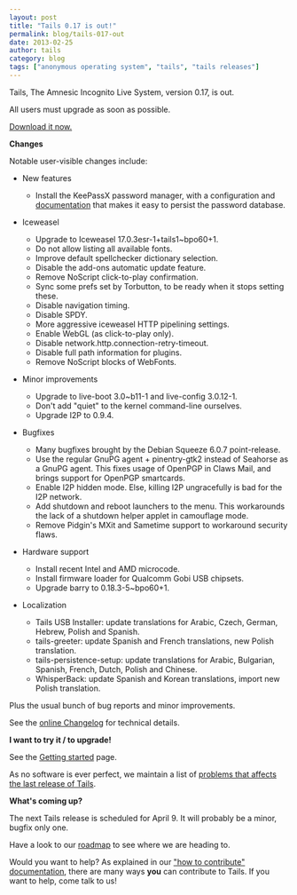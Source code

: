 ```yaml
---
layout: post
title: "Tails 0.17 is out!"
permalink: blog/tails-017-out
date: 2013-02-25
author: tails
category: blog
tags: ["anonymous operating system", "tails", "tails releases"]
---
```


Tails, The Amnesic Incognito Live System, version 0.17, is out.

All users must upgrade as soon as possible.

[Download it now.](https://tails.boum.org/download/)

**Changes**

Notable user-visible changes include:

- New features
  - Install the KeePassX password manager, with a configuration and [documentation](https://tails.boum.org/doc/encryption_and_privacy/manage_passwords/) that makes it easy to persist the password database.

- Iceweasel
  - Upgrade to Iceweasel 17.0.3esr-1+tails1~bpo60+1.
  - Do not allow listing all available fonts.
  - Improve default spellchecker dictionary selection.
  - Disable the add-ons automatic update feature.
  - Remove NoScript click-to-play confirmation.
  - Sync some prefs set by Torbutton, to be ready when it stops setting these.
  - Disable navigation timing.
  - Disable SPDY.
  - More aggressive iceweasel HTTP pipelining settings.
  - Enable WebGL (as click-to-play only).
  - Disable network.http.connection-retry-timeout.
  - Disable full path information for plugins.
  - Remove NoScript blocks of WebFonts.

- Minor improvements
  - Upgrade to live-boot 3.0~b11-1 and live-config 3.0.12-1.
  - Don't add "quiet" to the kernel command-line ourselves.
  - Upgrade I2P to 0.9.4.

- Bugfixes
  - Many bugfixes brought by the Debian Squeeze 6.0.7 point-release.
  - Use the regular GnuPG agent + pinentry-gtk2 instead of Seahorse as a GnuPG agent. This fixes usage of OpenPGP in Claws Mail, and brings support for OpenPGP smartcards.
  - Enable I2P hidden mode. Else, killing I2P ungracefully is bad for the I2P network.
  - Add shutdown and reboot launchers to the menu. This workarounds the lack of a shutdown helper applet in camouflage mode.
  - Remove Pidgin's MXit and Sametime support to workaround security flaws.

- Hardware support
  - Install recent Intel and AMD microcode.
  - Install firmware loader for Qualcomm Gobi USB chipsets.
  - Upgrade barry to 0.18.3-5~bpo60+1.

- Localization
  - Tails USB Installer: update translations for Arabic, Czech, German, Hebrew, Polish and Spanish.
  - tails-greeter: update Spanish and French translations, new Polish translation.
  - tails-persistence-setup: update translations for Arabic, Bulgarian, Spanish, French, Dutch, Polish and Chinese.
  - WhisperBack: update Spanish and Korean translations, import new Polish translation.

Plus the usual bunch of bug reports and minor improvements.

See the [online Changelog](http://git.immerda.ch/?p=amnesia.git;a=blob_plain;f=debian/changelog;hb=refs/tags/0.17) for technical details.

**I want to try it / to upgrade!**

See the [Getting started](https://tails.boum.org/getting_started/) page.

As no software is ever perfect, we maintain a list of [problems that affects the last release of Tails](https://tails.boum.org/support/known_issues/).

**What's coming up?**

The next Tails release is scheduled for April 9. It will probably be a minor, bugfix only one.

Have a look to our [roadmap](https://tails.boum.org/contribute/roadmap/) to see where we are heading to.

Would you want to help? As explained in our ["how to contribute" documentation](https://tails.boum.org/contribute/), there are many ways **you** can contribute to Tails. If you want to help, come talk to us!

